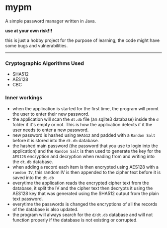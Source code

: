 # mypm

A simple password manager written in Java.

**use at your own risk!!!**

this is just a hobby project for the purpose of learning,
the code might have some bugs and vulnerabilities.

----------

### Cryptographic Algorithms Used
- SHA512
- AES128
- CBC

### Inner workings

- when the application is started for the first time, the program will promt the user to enter their new password.
- the application will scan the ```dt.db``` file (an sqlite3 database) inside the ```d``` folder if it's empty or not. This is how the application detects if it the user needs to enter a new password.
- new password is hashed using ```SHA512``` and padded with a ```Random Salt``` before it is stored into the ```dt.db``` database.
- the hashed main password (the password that you use to login into the application) and the ```Random Salt``` is then used to generate the key for the ```AES128``` encryption and decryption when reading from and writing into the ```dt.db``` database.
- when adding a record each item is then encrypted using AES128 with a ```random IV```, this random IV is then appended to the cipher text before it is saved into the ```dt.db```
- everytime the application reads the encrypted cipher text from the database, it split the IV and the cipher text then decrypts it using the AES128 key that was generated using the SHA512 output from the plain text password.
- everytime the passwords is changed the encryptions of all the records of the database is also updated.
- the program will always search for the ```d/dt.db``` database and will not function properly if the database is not existing or corrupted.
